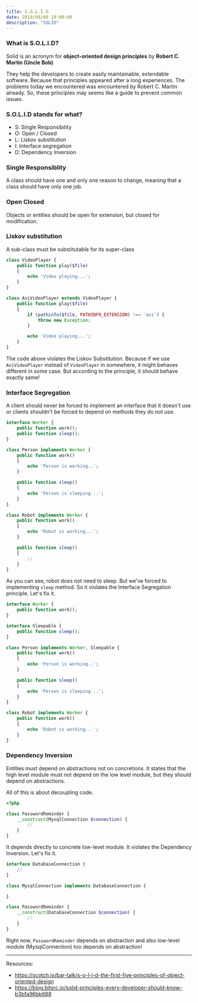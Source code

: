 ```yaml
---
title: S.O.L.I.D
date: 2019/08/09 19:00:00
description: "SOLID"
---
```


### What is S.O.L.I.D?

Solid is an acronym for **object-oriented design principles** by **Robert C. Martin (Uncle Bob)**

They help the developers to create easily maintainable, extendable software. Because that principles appeared after a long experiences. The problems today we encountered was encountered by Robert C. Martin already. So, these principles may seems like a guide to prevent common issues.

### S.O.L.I.D stands for what?

- S: Single Responsibility
- O: Open / Closed
- L: Liskov substitution
- I: Interface segregation
- D: Dependency Inversion

### Single Responsiblity

<div class="bg-gray-200 p-5 rounded-lg mt-4 mb-4">
A class should have one and only one reason to change, meaning that a class should have only one job.
</div>

### Open Closed

<div class="bg-gray-200 p-5 rounded-lg mt-4 mb-4">
Objects or entities should be open for extension, but closed for modification.
</div>

### Liskov substitution

<div class="bg-gray-200 p-5 rounded-lg mt-4 mb-4">
A sub-class must be substitutable for its super-class
</div>

```php
class VideoPlayer {
    public function play($file)
    {
        echo 'Video playing...';
    }
}

class AviVideoPlayer extends VideoPlayer {
    public function play($file)
    {
        if (pathinfo($file, PATHINFO_EXTENSION) !== 'avi') {
            throw new Exception;
        }

        echo 'Video playing...';
    }
}
```

The code above violates the Liskov Substitution. Because if we use `AviVideoPlayer` instead of `VideoPlayer` in somewhere, it might behaves different in some case. But according to the principle, it should behave exactly same!

### Interface Segregation

<div class="bg-gray-200 p-5 rounded-lg mt-4 mb-4">
A client should never be forced to implement an interface that it doesn't use or clients shouldn't be forced to depend on methods they do not use.
</div>

```php
interface Worker {
    public function work();
    public function sleep();
}

class Person implements Worker {
    public function work()
    {
        echo 'Person is working..';
    }

    public function sleep()
    {
        echo 'Person is sleeping...';
    }
}

class Robot implements Worker {
    public function work()
    {
        echo 'Robot is working...';
    }

    public function sleep()
    {
        //
    }
}
```

As you can see, robot does not need to sleep. But we've forced to implementing `sleep` method. So it violates the Interface Segregation principle. Let's fix it.

```php
interface Worker {
    public function work();
}

interface Sleepable {
    public function sleep();
}

class Person implements Worker, Sleepable {
    public function work()
    {
        echo 'Person is working..';
    }

    public function sleep()
    {
        echo 'Person is sleeping...';
    }
}

class Robot implements Worker {
    public function work()
    {
        echo 'Robot is working...';
    }
}
```

### Dependency Inversion

<div class="bg-gray-200 p-5 rounded-lg mt-4 mb-4">
Entities must depend on abstractions not on concretions. It states that the high level module must not depend on the low level module, but they should depend on abstractions.
</div>

All of this is about decoupling code.

```php
<?php

class PasswordReminder {
    __construct(MysqlConnection $connection) {
        //
    }
}
```

It depends directly to concrete low-level module. It violates the Dependency Inversion. Let's fix it.

```php
interface DatabaseConnection {
    //
}

class MysqlConnection implements DatabaseConnection {

}

class PasswordReminder {
    __construct(DatabaseConnection $connection) {
        //
    }
}
```

Right now, `PasswordReminder` depends on abstraction and also low-level module (MysqlConnection) too depends on abstraction!

---

Resources:

- https://scotch.io/bar-talk/s-o-l-i-d-the-first-five-principles-of-object-oriented-design
- https://blog.bitsrc.io/solid-principles-every-developer-should-know-b3bfa96bb688